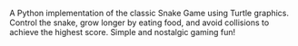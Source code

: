 A Python implementation of the classic Snake Game using Turtle graphics. Control the snake, grow longer by eating food, and avoid collisions to achieve the highest score. Simple and nostalgic gaming fun!
